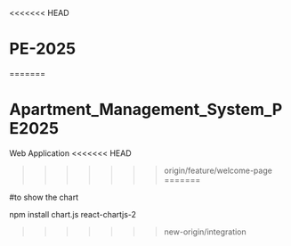 <<<<<<< HEAD
# PE-2025
=======
# Apartment_Management_System_PE2025

Web Application
<<<<<<< HEAD
>>>>>>> origin/feature/welcome-page
=======

#to show the chart

npm install chart.js react-chartjs-2
>>>>>>> new-origin/integration
